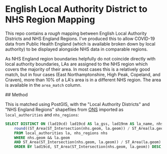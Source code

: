 # English Local Authority District to NHS Region Mapping

This repo contains a *rough* mapping between English Local Authority Districts and NHS England Regions.
I've produced this to allow COVID-19 data from Public Health England (which is available broken down by local
authority) to be displayed alongside NHS data in comparable regions.

As NHS England region boundaries helpfully do not coincide directly with local authority boundaries,
LAs are assigned to the NHS region which covers the majority of their area. In most cases this is a
relatively good match, but in four cases (East Northamptonshire, High Peak, Copeland, and Craven),
more than 10% of a LA's area is in a different NHS region. The area is available in the `area_match`
column.

## Method

This is matched using PostGIS, with the "Local Authority Districts" and "NHS England Regions" shapefiles
from [ONS](https://geoportal.statistics.gov.uk/) imported as `local_authorities` and `nhs_regions`:

```sql
SELECT DISTINCT ON (lad19cd) lad19cd AS la_gss, lad19nm AS la_name, nhser20cd AS nhs_gss, nhser20nm AS nhs_name,
	round((ST_Area(ST_Intersection(nhs.geom, la.geom)) / ST_Area(la.geom) * 100)::numeric, 2) AS area_match
	FROM local_authorities la, nhs_regions nhs
	WHERE nhs.geom && la.geom
	AND ST_Area(ST_Intersection(nhs.geom, la.geom)) / ST_Area(la.geom) * 100 > 1
	ORDER BY lad19cd, ST_Area(ST_Intersection(nhs.geom, la.geom)) DESC;
```
